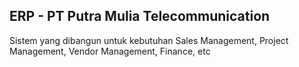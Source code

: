 ## ERP - PT Putra Mulia Telecommunication

Sistem yang dibangun untuk kebutuhan Sales Management, Project Management, Vendor Management, Finance, etc